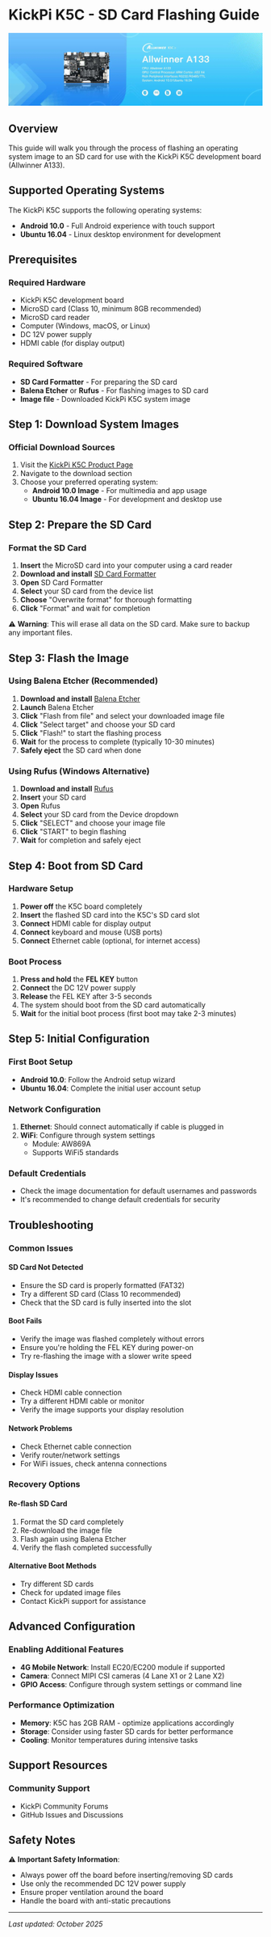 # KickPi K5C - SD Card Flashing Guide

![KickPi K5C](images/K5C.png)

## Overview

This guide will walk you through the process of flashing an operating system image to an SD card for use with the KickPi K5C development board (Allwinner A133).

## Supported Operating Systems

The KickPi K5C supports the following operating systems:
- **Android 10.0** - Full Android experience with touch support
- **Ubuntu 16.04** - Linux desktop environment for development

## Prerequisites

### Required Hardware
- KickPi K5C development board
- MicroSD card (Class 10, minimum 8GB recommended)
- MicroSD card reader
- Computer (Windows, macOS, or Linux)
- DC 12V power supply
- HDMI cable (for display output)

### Required Software
- **SD Card Formatter** - For preparing the SD card
- **Balena Etcher** or **Rufus** - For flashing images to SD card
- **Image file** - Downloaded KickPi K5C system image

## Step 1: Download System Images

### Official Download Sources
1. Visit the [KickPi K5C Product Page](https://www.kickpi.com/product/k5c/)
2. Navigate to the download section
3. Choose your preferred operating system:
   - **Android 10.0 Image** - For multimedia and app usage
   - **Ubuntu 16.04 Image** - For development and desktop use

## Step 2: Prepare the SD Card

### Format the SD Card
1. **Insert** the MicroSD card into your computer using a card reader
2. **Download and install** [SD Card Formatter](https://www.sdcard.org/downloads/formatter/)
3. **Open** SD Card Formatter
4. **Select** your SD card from the device list
5. **Choose** "Overwrite format" for thorough formatting
6. **Click** "Format" and wait for completion

⚠️ **Warning**: This will erase all data on the SD card. Make sure to backup any important files.

## Step 3: Flash the Image

### Using Balena Etcher (Recommended)

1. **Download and install** [Balena Etcher](https://www.balena.io/etcher/)
2. **Launch** Balena Etcher
3. **Click** "Flash from file" and select your downloaded image file
4. **Click** "Select target" and choose your SD card
5. **Click** "Flash!" to start the flashing process
6. **Wait** for the process to complete (typically 10-30 minutes)
7. **Safely eject** the SD card when done

### Using Rufus (Windows Alternative)

1. **Download and install** [Rufus](https://rufus.ie/)
2. **Insert** your SD card
3. **Open** Rufus
4. **Select** your SD card from the Device dropdown
5. **Click** "SELECT" and choose your image file
6. **Click** "START" to begin flashing
7. **Wait** for completion and safely eject

## Step 4: Boot from SD Card

### Hardware Setup
1. **Power off** the K5C board completely
2. **Insert** the flashed SD card into the K5C's SD card slot
3. **Connect** HDMI cable for display output
4. **Connect** keyboard and mouse (USB ports)
5. **Connect** Ethernet cable (optional, for internet access)

### Boot Process
1. **Press and hold** the **FEL KEY** button
2. **Connect** the DC 12V power supply
3. **Release** the FEL KEY after 3-5 seconds
4. The system should boot from the SD card automatically
5. **Wait** for the initial boot process (first boot may take 2-3 minutes)

## Step 5: Initial Configuration

### First Boot Setup
- **Android 10.0**: Follow the Android setup wizard
- **Ubuntu 16.04**: Complete the initial user account setup

### Network Configuration
1. **Ethernet**: Should connect automatically if cable is plugged in
2. **WiFi**: Configure through system settings
   - Module: AW869A
   - Supports WiFi5 standards

### Default Credentials
- Check the image documentation for default usernames and passwords
- It's recommended to change default credentials for security

## Troubleshooting

### Common Issues

#### SD Card Not Detected
- Ensure the SD card is properly formatted (FAT32)
- Try a different SD card (Class 10 recommended)
- Check that the SD card is fully inserted into the slot

#### Boot Fails
- Verify the image was flashed completely without errors
- Ensure you're holding the FEL KEY during power-on
- Try re-flashing the image with a slower write speed

#### Display Issues
- Check HDMI cable connection
- Try a different HDMI cable or monitor
- Verify the image supports your display resolution

#### Network Problems
- Check Ethernet cable connection
- Verify router/network settings
- For WiFi issues, check antenna connections

### Recovery Options

#### Re-flash SD Card
1. Format the SD card completely
2. Re-download the image file
3. Flash again using Balena Etcher
4. Verify the flash completed successfully

#### Alternative Boot Methods
- Try different SD cards
- Check for updated image files
- Contact KickPi support for assistance

## Advanced Configuration

### Enabling Additional Features
- **4G Mobile Network**: Install EC20/EC200 module if supported
- **Camera**: Connect MIPI CSI cameras (4 Lane X1 or 2 Lane X2)
- **GPIO Access**: Configure through system settings or command line

### Performance Optimization
- **Memory**: K5C has 2GB RAM - optimize applications accordingly
- **Storage**: Consider using faster SD cards for better performance
- **Cooling**: Monitor temperatures during intensive tasks

## Support Resources

### Community Support
- KickPi Community Forums
- GitHub Issues and Discussions

## Safety Notes

⚠️ **Important Safety Information**:
- Always power off the board before inserting/removing SD cards
- Use only the recommended DC 12V power supply
- Ensure proper ventilation around the board
- Handle the board with anti-static precautions

---

*Last updated: October 2025*